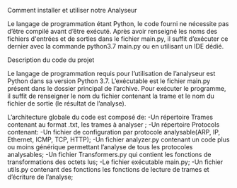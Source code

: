 Comment installer et utiliser notre Analyseur


Le langage de programmation étant Python, le code fourni ne nécessite pas d’être compilé avant d’être exécuté. Après avoir renseigné les noms des fichiers d'entrées et de sorties dans le fichier main.py, il suffit d’exécuter ce dernier avec la commande python3.7 main.py ou en utilisant un IDE dédié.




Description du code du projet


Le langage de programmation requis pour l’utilisation de l’analyseur est Python dans sa version Python 3.7. L’exécutable est le fichier main.py présent dans le dossier principal de l’archive.
Pour exécuter le programme, il suffit de renseigner le nom du fichier contenant la trame et le nom du fichier de sortie (le résultat de l’analyse). 


L’architecture globale du code est composé de:
-Un répertoire Trames contenant au format .txt, les trames à analyser ;
-Un répertoire Protocols contenant: 
-Un fichier de configuration par protocole analysable(ARP, IP, Ethernet, ICMP, TCP, HTTP);
-Un fichier analyzer.py contenant un code plus ou moins générique permettant l’analyse de tous les protocoles analysables;
-Un fichier Transformers.py qui contient les fonctions de transformations des octets lus;
-Le fichier exécutable main.py;
-Un fichier utils.py contenant des fonctions les fonctions de lecture de trames et d’écriture de l’analyse;
